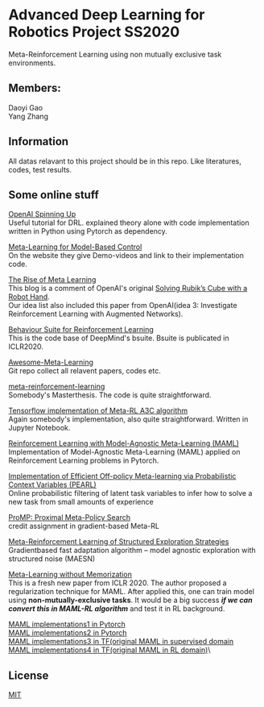 # Advanced Deep Learning for Robotics Project SS2020

Meta-Reinforcement Learning using non mutually exclusive task environments.

## Members:
Daoyi Gao\
Yang Zhang

## Information
All datas relavant to this project should be in this repo. Like literatures, codes, test results.

## Some online stuff
[OpenAI Spinning Up](https://spinningup.openai.com/en/latest/index.html)\
Useful tutorial for DRL. explained theory alone with code implementation written in Python using Pytorch as dependency.

[Meta-Learning for Model-Based Control ](https://sites.google.com/berkeley.edu/metaadaptivecontrol)\
On the website they give Demo-videos and link to their implementation code.

[The Rise of Meta Learning](https://towardsdatascience.com/the-rise-of-meta-learning-9c61ffac8564)\
This blog is a comment of OpenAI's original [Solving Rubik’s Cube with a Robot Hand](https://openai.com/blog/solving-rubiks-cube/). \
Our idea list also included this paper from OpenAI(idea 3: Investigate Reinforcement Learning with Augmented Networks).

[Behaviour Suite for Reinforcement Learning](https://github.com/deepmind/bsuite)\
This is the code base of DeepMind's bsuite. Bsuite is publicated in ICLR2020.

[Awesome-Meta-Learning](https://github.com/sudharsan13296/Awesome-Meta-Learning)\
Git repo collect all relavent papers, codes etc.

[meta-reinforcement-learning](https://github.com/fhennecker/meta-reinforcement-learning)\
Somebody's Masterthesis. The code is quite straightforward.

[Tensorflow implementation of Meta-RL A3C algorithm](https://github.com/awjuliani/Meta-RL)\
Again somebody's implementation, also quite straightforward. Written in Jupyter Notebook.

[Reinforcement Learning with Model-Agnostic Meta-Learning (MAML)](https://github.com/tristandeleu/pytorch-maml-rl)\
Implementation of Model-Agnostic Meta-Learning (MAML) applied on Reinforcement Learning problems in Pytorch.

[Implementation of Efficient Off-policy Meta-learning via Probabilistic Context Variables (PEARL)](https://github.com/katerakelly/oyster)\
Online probabilistic filtering of latent task variables to infer how to solve a new task from small amounts of experience

[ProMP: Proximal Meta-Policy Search](https://github.com/jonasrothfuss/ProMP)\
credit assignment in gradient-based Meta-RL

[Meta-Reinforcement Learning of Structured Exploration Strategies](https://github.com/russellmendonca/maesn_suite)\
Gradientbased fast adaptation algorithm – model agnostic exploration with structured noise (MAESN)

[Meta-Learning without Memorization](https://github.com/google-research/google-research/tree/master/meta_learning_without_memorization)\
This is a fresh new paper from ICLR 2020. The author proposed a regularization technique for MAML. After applied this, one can train model using **non-mutually-exclusive tasks**. It would be a big success ***if we can convert this in MAML-RL algorithm*** and test it in RL background.

[MAML implementations1 in Pytorch](https://github.com/dragen1860/MAML-Pytorch)\
[MAML implementations2 in Pytorch](https://github.com/katerakelly/pytorch-maml)\
[MAML implementations3 in TF(original MAML in supervised domain](https://github.com/cbfinn/maml)\
[MAML implementations4 in TF(original MAML in RL domain)](https://github.com/cbfinn/maml_rl)\


## License
[MIT](https://choosealicense.com/licenses/mit/)
